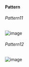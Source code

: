 #### Pattern

###### Pattern11
![image](https://user-images.githubusercontent.com/69578414/142573593-fb6935c9-af42-4185-9f0c-4705d2af2f8b.png)

###### Pattern12
![image](https://user-images.githubusercontent.com/69578414/142574775-80f232f4-7df2-4d28-9920-6ba81252b68b.png)

